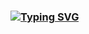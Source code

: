 ### [![Typing SVG](https://readme-typing-svg.herokuapp.com?size=28&color=F758D4&background=FFFFFF00&lines=Web+Full-stack+engineer;Blockchain+Web3+engineer)](https://git.io/typing-svg)

<!--
**redsky500/redsky500** is a ✨ _special_ ✨ repository because its `README.md` (this file) appears on your GitHub profile.

Here are some ideas to get you started:

- 🔭 I’m currently working on ...
- 🌱 I’m currently learning ...
- 👯 I’m looking to collaborate on ...
- 🤔 I’m looking for help with ...
- 💬 Ask me about ...
- 📫 How to reach me: ...
- 😄 Pronouns: ...
- ⚡ Fun fact: ...
-->
